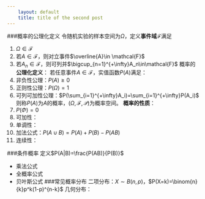 ```yaml
---
	layout: default
	title: title of the second post
---
```


###概率的公理化定义
令随机实验的样本空间为$\Omega$，定义**事件域**$\mathcal{F}$满足
1. $\Omega\in \mathcal{F}$
2. 若$A\in\mathcal{F}$，则对立事件$\overline{A}\in \mathcal{F}$
3. 若$A_n\in\mathcal{F}$，则可列并$\bigcup_{n=1}^{+\infty}A_n\in\mathcal{F}$
概率的**公理化定义**：
若任意事件$A\in\mathcal{F}$，实值函数$P(A)$满足：
1. 非负性公理：$P(A)\ge 0$
2. 正则性公理：$P(\Omega)=1$
3. 可列可加性公理：$P(\sum_{i=1}^{+\infty}A_i)=\sum_{i=1}^{+\infty}P(A_i)$
则称$P(A)$为$A$的概率，$(\Omega,\mathcal{F},\mathcal{P})$为概率空间。
**概率的性质**：
1. $P(\Phi)=0$
2. 可加性：
3. 单调性：
4. 加法公式：$P(A\cup B)=P(A)+P(B)-P(AB)$
5. 连续性：

###条件概率
定义$P(A|B)=\frac{P(AB)}{P(B)}$

 - 乘法公式
 - 全概率公式
 - 贝叶斯公式
###常见概率分布
二项分布：$X\sim B(n,p)$，$P(X=k)=\binom{n}{k}p^k(1-p)^{n-k}$
几何分布：